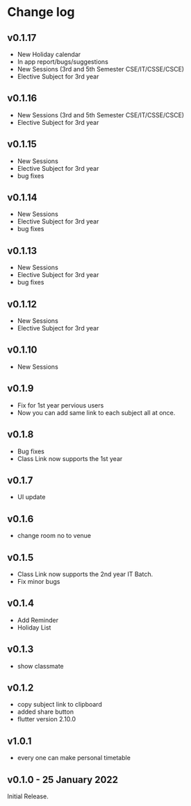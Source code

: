 # Change log

## v0.1.17

- New Holiday calendar
- In app report/bugs/suggestions
- New Sessions (3rd and 5th Semester CSE/IT/CSSE/CSCE)
- Elective Subject for 3rd year

## v0.1.16

- New Sessions (3rd and 5th Semester CSE/IT/CSSE/CSCE)
- Elective Subject for 3rd year

## v0.1.15

- New Sessions
- Elective Subject for 3rd year
- bug fixes

## v0.1.14

- New Sessions
- Elective Subject for 3rd year
- bug fixes

## v0.1.13

- New Sessions
- Elective Subject for 3rd year
- bug fixes

## v0.1.12

- New Sessions
- Elective Subject for 3rd year

## v0.1.10

- New Sessions

## v0.1.9

- Fix for 1st year pervious users
- Now you can add same link to each subject all at once.

## v0.1.8

- Bug fixes
- Class Link now supports the 1st year

## v0.1.7

- UI update

## v0.1.6

- change room no to venue

## v0.1.5

- Class Link now supports the 2nd year IT Batch.
- Fix minor bugs

## v0.1.4

- Add Reminder
- Holiday List

## v0.1.3

- show classmate

## v0.1.2

- copy subject link to clipboard
- added share button
- flutter version 2.10.0

## v1.0.1

- every one can make personal timetable

## v0.1.0 - 25 January 2022

Initial Release.
